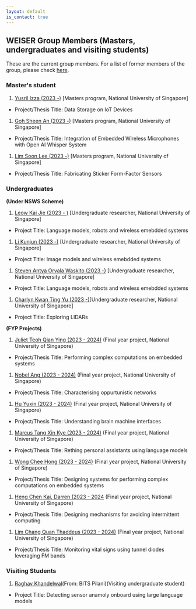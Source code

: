 ```yaml
---
layout: default
is_contact: true
---
```

## WEISER Group Members (Masters, undergraduates and visiting students)

These are the current group members. For a list of former members of the group, please check [here](https://weiserlab.github.io/ambuj/previoustudent).

### Master's student

1. [Yusril Izza (2023 -)]() [Masters program, National University of Singapore]
  * Project/Thesis Title: Data Storage on IoT Devices 
1. [Goh Sheen An (2023 -)]() [Masters program, National University of Singapore]
  * Project/Thesis Title: Integration of Embedded Wireless Microphones with Open AI Whisper System  
1. [Lim Soon Lee (2023 -)]()  [Masters program, National University of Singapore]  
  * Project/Thesis Title: Fabricating Sticker Form-Factor Sensors


### Undergraduates

**(Under NSWS Scheme)**

1. [Leow Kai Jie (2023 - )]() [Undergraduate researcher, National University of Singapore]
* Project Title: Language models, robots and wireless emebdded systems
1. [Li Kunjun (2023 -)]() [Undergraduate researcher, National University of Singapore]
* Project Title: Image models and wireless emebdded systems
1. [Steven Antya Orvala Waskito (2023 -)]()  [Undergraduate researcher, National University of Singapore]
* Project Title: Language models, robots and wireless emebdded systems
1. [Charlyn Kwan Ting Yu (2023 -)]()[Undergraduate researcher, National University of Singapore]
* Project Title: Exploring LIDARs

**(FYP Projects)**

1. [Juliet Teoh Qian Ying (2023 - 2024)]() (Final year project, National University of Singapore)
* Project/Thesis Title: Performing complex computations on embedded systems
1. [Nobel Ang (2023 - 2024)]() (Final year project, National University of Singapore)
* Project/Thesis Title: Characterising oppurtunistic networks
1. [Hu Yuxin (2023 - 2024)]() (Final year project, National University of Singapore)
* Project/Thesis Title: Understanding brain machine interfaces
1. [Marcus Tang Xin Kye (2023 - 2024)]() (Final year project, National University of Singapore)
* Project/Thesis Title: Rething personal assistants using language models
1. [Wong Chee Hong (2023 - 2024)]() (Final year project, National University of Singapore)
* Project/Thesis Title: Designing systems for performing complex computations on embedded systems
1. [Heng Chen Kai, Darren (2023 - 2024]() (Final year project, National University of Singapore)
* Project/Thesis Title: Designing mechanisms for avoiding intermittent computing
1. [Lim Chang Quan Thaddeus (2023 - 2024)]() (Final year project, National University of Singapore)
* Project/Thesis Title: Monitoring vital signs using tunnel diodes leveraging FM bands


### Visiting Students

1. [Raghav Khandelwal]()(From: BITS Pilani)(Visiting undergraduate student)
* Project Title: Detecting sensor anamoly onboard using large language models
